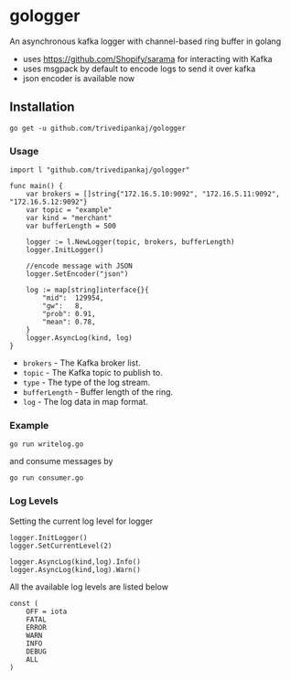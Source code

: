 # gologger
 An asynchronous kafka logger with channel-based ring buffer in golang
 * uses https://github.com/Shopify/sarama for interacting with Kafka
 * uses msgpack by default to encode logs to send it over kafka
 * json encoder is available now
## Installation

```
go get -u github.com/trivedipankaj/gologger
```

### Usage


```
import l "github.com/trivedipankaj/gologger"

func main() {
    var brokers = []string{"172.16.5.10:9092", "172.16.5.11:9092", "172.16.5.12:9092"}
    var topic = "example"
    var kind = "merchant"
    var bufferLength = 500

    logger := l.NewLogger(topic, brokers, bufferLength)
    logger.InitLogger()
    
    //encode message with JSON
    logger.SetEncoder("json")

    log := map[string]interface{}{
        "mid":  129954,
        "gw":   8,
        "prob": 0.91,
        "mean": 0.78,
    }
    logger.AsyncLog(kind, log)
}
```
* `brokers` - The Kafka broker list.
* `topic` - The Kafka topic to publish to.
* `type` - The type of the log stream.
* `bufferLength` - Buffer length of the ring.
* `log` - The log data in map format.

### Example

```
go run writelog.go 

```
and consume messages by

```
go run consumer.go

```

### Log Levels
Setting the current log level for logger

```
logger.InitLogger()
logger.SetCurrentLevel(2)

logger.AsyncLog(kind,log).Info()
logger.AsyncLog(kind,log).Warn()

```
All the available log levels are listed below

```
const (
    OFF = iota
    FATAL
    ERROR
    WARN
    INFO
    DEBUG
    ALL
)
```




